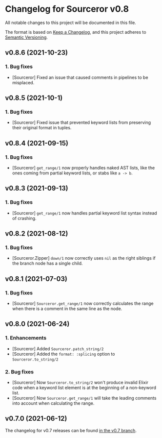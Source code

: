 # Changelog for Sourceror v0.8

All notable changes to this project will be documented in this file.

The format is based on [Keep a Changelog](https://keepachangelog.com/en/1.0.0/),
and this project adheres to [Semantic Versioning](https://semver.org/spec/v2.0.0.html).

## v0.8.6 (2021-10-23)

### 1. Bug fixes

- [Sourceror] Fixed an issue that caused comments in pipelines to be misplaced.

## v0.8.5 (2021-10-1)

### 1. Bug fixes

- [Sourceror] Fixed issue that prevented keyword lists from preserving their
  original format in tuples.

## v0.8.4 (2021-09-15)

### 1. Bug fixes

- [Sourceror] `get_range/1` now properly handles naked AST lists, like the ones
  coming from partial keyword lists, or stabs like `a -> b`.

## v0.8.3 (2021-09-13)

### 1. Bug fixes

- [Sourceror] `get_range/1` now handles partial keyword list syntax instead of
  crashing.

## v0.8.2 (2021-08-12)

### 1. Bug fixes

- [Sourceror.Zipper] `down/1` now correctly uses `nil` as the right siblings if
  the branch node has a single child.

## v0.8.1 (2021-07-03)

### 1. Bug fixes

- [Sourceror] `Sourceror.get_range/1` now correctly calculates the range when
  there is a comment in the same line as the node.

## v0.8.0 (2021-06-24)

### 1. Enhancements

- [Sourceror] Added `Sourceror.patch_string/2`
- [Sourceror] Added the `format: :splicing` option to `Sourceror.to_string/2`

### 2. Bug fixes

- [Sourceror] Now `Sourceror.to_string/2` won't produce invalid Elixir code
  when a keyword list element is at the beginning of a non-keyword list.
- [Sourceror] Now `Sourceror.get_range/1` will take the leading comments into
  account when calculating the range.

## v0.7.0 (2021-06-12)

The changelog for v0.7 releases can be found [in the v0.7
branch](https://github.com/doorgan/sourceror/blob/v0.7/CHANGELOG.md).
